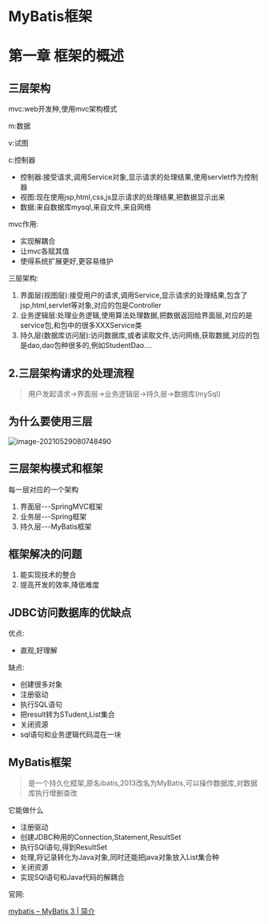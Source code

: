 # MyBatis框架

# 第一章 框架的概述

## 三层架构

mvc:web开发种,使用mvc架构模式

m:数据

v:试图

c:控制器

* 控制器:接受请求,调用Service对象,显示请求的处理结果,使用servlet作为控制器
* 视图:现在使用jsp,html,css,js显示请求的处理结果,把数据显示出来
* 数据:来自数据库mysql,来自文件,来自网络

mvc作用:

* 实现解耦合
* 让mvc各赋其值
* 使得系统扩展更好,更容易维护

三层架构:

1. 界面层(视图层):接受用户的请求,调用Service,显示请求的处理结果,包含了jsp,html,servlet等对象,对应的包是Controller
2. 业务逻辑层:处理业务逻辑,使用算法处理数据,把数据返回给界面层,对应的是service包,和包中的很多XXXService类
3. 持久层(数据库访问层):访问数据库,或者读取文件,访问网络,获取数据,对应的包是dao,dao包种很多的,例如StudentDao....

## 2.三层架构请求的处理流程

> 用户发起请求->界面层->业务逻辑层->持久层->数据库(mySql)



## 为什么要使用三层

![image-20210529080748490](C:\Users\15461\AppData\Roaming\Typora\typora-user-images\image-20210529080748490.png)

## 三层架构模式和框架

每一层对应的一个架构

1. 界面层---SpringMVC框架
2. 业务层---Spring框架
3. 持久层---MyBatis框架

## 框架解决的问题

1. 能实现技术的整合
2. 提高开发的效率,降低难度

## JDBC访问数据库的优缺点

优点:

* 直观,好理解

缺点:

* 创建很多对象
* 注册驱动
* 执行SQL语句
* 把result转为STudent,List集合
* 关闭资源
* sql语句和业务逻辑代码混在一块

## MyBatis框架

> 是一个持久化框架,原名ibatis,2013改名为MyBatis,可以操作数据库,对数据库执行增删查改

它能做什么

* 注册驱动
* 创建JDBC种用的Connection,Statement,ResultSet
* 执行SQl语句,得到ResultSet
* 处理,将记录转化为Java对象,同时还能把java对象放入List集合种
* 关闭资源
* 实现SQl语句和Java代码的解耦合

官网:

[mybatis – MyBatis 3 | 简介](https://mybatis.org/mybatis-3/zh/index.html)


